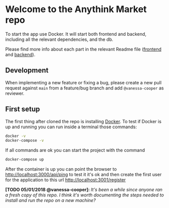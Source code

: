 # Welcome to the Anythink Market repo

To start the app use Docker. It will start both frontend and backend, including all the relevant dependencies, and the db.

Please find more info about each part in the relevant Readme file ([frontend](frontend/readme.md) and [backend](backend/README.md)).

## Development

When implementing a new feature or fixing a bug, please create a new pull request against `main` from a feature/bug branch and add `@vanessa-cooper` as reviewer.

## First setup

The first thing after cloned the repo is installing [Docker](https://docs.docker.com/get-docker/).
To test if Docker is up and running you can run inside a terminal those commands:
```bash
docker -v
docker-compose -v
```

If all commands are ok you can start the project with the command

```bash
docker-compose up
```
After the container is up you can point the browser to [http://localhost:3000/api/ping](http://localhost:3000/api/ping) to test it it's ok
and then create the first user for the application to this url [http://localhost:3001/register](http://localhost:3001/register)



**[TODO 05/01/2018 @vanessa-cooper]:** _It's been a while since anyone ran a fresh copy of this repo. I think it's worth documenting the steps needed to install and run the repo on a new machine?_

